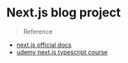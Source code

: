 # Next.js blog project

> Reference
  - [next.js official docs](https://nextjs.org/ "next.js official docs")
  - [udemy next.js typescript course](https://www.udemy.com/course/full-stack-development-with-next-js-typescript/ "udemy next.js typescript course")
  

